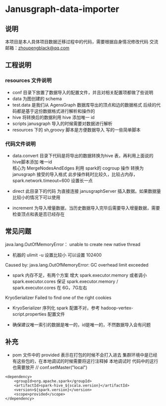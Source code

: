 # Janusgraph-data-importer

## 说明
本项目是本人具体项目数据迁移过程中的代码，需要根据自身情况修改代码
交流邮箱：zhoupengblack@qq.com

## 工程说明

### resources 文件说明
* conf 目录下放置了数据导入的配置文件，并且对相关配置项都做了些说明   
* data 为图创建的 schema  
* test.data 是我们从 AgensGraph 数据库导出的顶点和边的数据格式 后续的代码都是基于这份数据格式进行解析和操作的    
* hive 将转换后的数据利用 hive 添加唯一 id  
* scripts janusgraph 导入的时候需要对数据进行解析    
* resources 下的 sh,groovy 脚本是方便数据导入 写的一些简单脚本    


### 代码文件说明
* data.convert 目录下代码是将导出的数据转换为hive 表，再利用上面说的hive脚本添加 唯一id  
核心为 MergeNodesAndEdges 利用 spark的 cogroup 操作 转换为 janusgraph 接受的导入格式
此步操作耗时比较久，比较占内存，spark.network.timeout=600 设置长一点

* direct 此目录下的代码 为直接连接 janusgraphServer 插入数据。如果数据量比较小的情况下可以使用

* increment 为导入增量数据，当历史数据导入完毕后需要导入增量数据，需要检查顶点和表是否已经存在


## 常见问题
java.lang.OutOfMemoryError： unable to create new native thread
* 机器的 ulimit -u 设置比较小 可以设置 102400

Caused by: java.lang.OutOfMemoryError: GC overhead limit exceeded
* spark 内存不足，有两个方案 增大 spark.executor.memory 或者调小  spark.executor.cores
保证 spark.executor.memory / spark.executor.cores 在 6G，7G左右

KryoSerializer Failed to find one of the right cookies
* KryoSerializer 序列化 spark 配置不对，参考 hadoop-vertex-script.properties 配置文件

* 确保建议唯一索引的数据是唯一的，id是唯一的，不然数据导入会有问题


## 补充
* pom 文件中的   <scope>provided</scope> 表示在打包的时候不会打入进去
集群环境中是已经有这些包的，在本地调试的时候需要将这行注释掉
本地调试时 代码中的这行也需要放开 //    conf.setMaster("local")
```
<dependency>
    <groupId>org.apache.spark</groupId>
    <artifactId>spark-hive_${scala.version}</artifactId>
    <version>${spark.version}</version>
    <scope>provided</scope>
</dependency>
```
